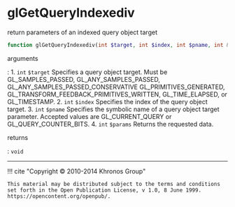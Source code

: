 # glGetQueryIndexediv
return parameters of an indexed query object target

```php
function glGetQueryIndexediv(int $target, int $index, int $pname, int &$params) : void
```

arguments

:    1. `int` `$target` Specifies a query object target. Must be
    <constant>GL_SAMPLES_PASSED</constant>,
    <constant>GL_ANY_SAMPLES_PASSED</constant>,
    <constant>GL_ANY_SAMPLES_PASSED_CONSERVATIVE</constant>
    <constant>GL_PRIMITIVES_GENERATED</constant>,
    <constant>GL_TRANSFORM_FEEDBACK_PRIMITIVES_WRITTEN</constant>,
    <constant>GL_TIME_ELAPSED</constant>, or <constant>GL_TIMESTAMP</constant>.
    2. `int` `$index` Specifies the index of the query object target.
    3. `int` `$pname` Specifies the symbolic name of a query object target
    parameter. Accepted values are <constant>GL_CURRENT_QUERY</constant> or
    <constant>GL_QUERY_COUNTER_BITS</constant>.
    4. `int` `$params` Returns the requested data.

returns

:    `void` 

---
     

!!! cite "Copyright © 2010-2014 Khronos Group"

    This material may be distributed subject to the terms and conditions set forth in the Open Publication License, v 1.0, 8 June 1999. https://opencontent.org/openpub/.